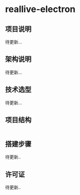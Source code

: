 # reallive-electron

## 项目说明

待更新...

## 架构说明

待更新...

## 技术选型

待更新...

## 项目结构

```lua

```

## 搭建步骤

待更新..

## 许可证

待更新..